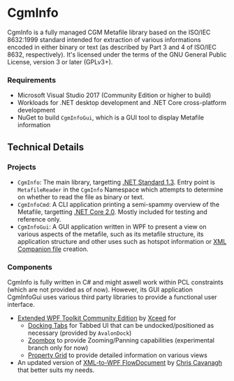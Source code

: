 # CgmInfo
CgmInfo is a fully managed CGM Metafile library based on the ISO/IEC 8632:1999 standard intended for extraction of various informations encoded in either binary or text (as described by Part 3 and 4 of ISO/IEC 8632, respectively). It's licensed under the terms of the GNU General Public License, version 3 or later (GPLv3+).

### Requirements
* Microsoft Visual Studio 2017 (Community Edition or higher to build)
* Workloads for .NET desktop development and .NET Core cross-platform development
* NuGet to build `CgmInfoGui`, which is a GUI tool to display Metafile information

## Technical Details

### Projects
* `CgmInfo`: The main library, targetting [.NET Standard 1.3](https://github.com/dotnet/standard). Entry point is `MetafileReader` in the `CgmInfo` Namespace which attempts to determine on whether to read the file as binary or text.
* `CgmInfoCmd`: A CLI application printing a semi-spammy overview of the Metafile, targetting [.NET Core 2.0](https://github.com/dotnet/core). Mostly included for testing and reference only.
* `CgmInfoGui`: A GUI application written in WPF to present a view on various aspects of the metafile, such as its metafile structure, its application structure and other uses such as hotspot information or [XML Companion file](http://www.w3.org/TR/webcgm20/WebCGM20-XCF.html) creation.

### Components
CgmInfo is fully written in C# and might aswell work within PCL constraints (which are not provided as of now). However, its GUI application CgmInfoGui uses various third party libraries to provide a functional user interface.
- [Extended WPF Toolkit Community Edition](https://github.com/xceedsoftware/wpftoolkit/) by [Xceed](https://xceed.com/) for
  - [Docking Tabs](https://github.com/xceedsoftware/wpftoolkit/wiki/AvalonDock) for Tabbed UI that can be undocked/positioned as necessary (provided by `AvalonDock`)
  - [Zoombox](https://github.com/xceedsoftware/wpftoolkit/wiki/Zoombox) to provide Zooming/Panning capabilities (experimental branch only for now)
  - [Property Grid](https://github.com/xceedsoftware/wpftoolkit/wiki/PropertyGrid) to provide detailed information on various views
- An updated version of [XML-to-WPF FlowDocument](http://xmlflowdocument.codeplex.com/) by [Chris Cavanagh](https://chriscavanagh.wordpress.com/2008/11/02/rendering-xml-as-a-flowdocument/) that better suits my needs.
